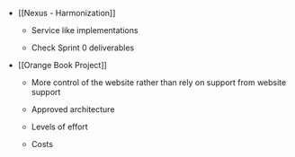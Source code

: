 - [[Nexus - Harmonization]]
	 - Service like implementations

	 - Check Sprint 0 deliverables

- [[Orange Book Project]]
	 - More control of the website rather than rely on support from website support

	 - Approved architecture

	 - Levels of effort

	 - Costs
